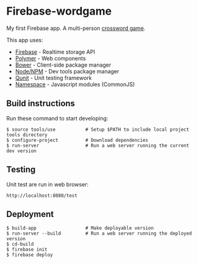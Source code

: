 # Firebase-wordgame

My first Firebase app.  A multi-person [crossword game](http://words.coderats.com).

This app uses:

- [Firebase](http://firebase.com) - Realtime storage API
- [Polymer](http://polymer-project.org) - Web components
- [Bower](http://bower.io) - Client-side package manager
- [Node/NPM](http://nodejs.org) - Dev tools package manager
- [Qunit](http://qunitjs.com) - Unit testing framework
- [Namespace](https://github.com/mckoss/namespace) - Javascript modules (CommonJS)

## Build instructions

Run these command to start developing:

    $ source tools/use           # Setup $PATH to include local project tools directory
    $ configure-project          # Download dependencies
    $ run-server                 # Run a web server running the current dev version

## Testing

Unit test are run in web browser:

    http://localhost:8080/test

## Deployment

    $ build-app                  # Make deployable version
    $ run-server --build         # Run a web server running the deployed version
    $ cd-build
    $ firebase init
    $ firebase deploy
